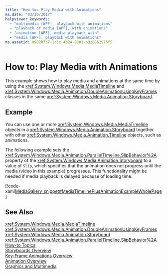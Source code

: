 ```yaml
---
title: "How to: Play Media with Animations"
ms.date: "03/30/2017"
helpviewer_keywords: 
  - "multimedia [WPF], playback with animations"
  - "playback of media [WPF], with animations"
  - "animation [WPF], media playback with"
  - "media [WPF], playback with animations"
ms.assetid: 8982b7b7-1c6c-4b24-8801-b328862975f5
---
```

# How to: Play Media with Animations
This example shows how to play media and animations at the same time by using the <xref:System.Windows.Media.MediaTimeline> and <xref:System.Windows.Media.Animation.DoubleAnimationUsingKeyFrames> classes in the same <xref:System.Windows.Media.Animation.Storyboard>.  
  
## Example  
 You can use one or more <xref:System.Windows.Media.MediaTimeline> objects in a <xref:System.Windows.Media.Animation.Storyboard> together with other <xref:System.Windows.Media.Animation.Timeline> objects, such as animations.  
  
 The following example sets the <xref:System.Windows.Media.Animation.ParallelTimeline.SlipBehavior%2A> property of the <xref:System.Windows.Media.Animation.Storyboard> to a value of `Slip`, which specifies that the animation does not progress until the media (video in this example) progresses. This functionality might be needed if media playback is delayed because of loading time.  
  
 [!code-xaml[MediaGallery_snippet#MediaTimelinePlusAnimationExampleWholePage](../../../../samples/snippets/csharp/VS_Snippets_Wpf/MediaGallery_snippet/CSharp/MediaTimelinePlusAnimationExample.xaml#mediatimelineplusanimationexamplewholepage)]  
  
## See Also  
 <xref:System.Windows.Media.MediaTimeline>  
 <xref:System.Windows.Media.Animation.DoubleAnimationUsingKeyFrames>  
 <xref:System.Windows.Media.Animation.Storyboard>  
 <xref:System.Windows.Media.Animation.ParallelTimeline.SlipBehavior%2A>  
 [How-to Topics](../../../../docs/framework/wpf/graphics-multimedia/audio-and-video-how-to-topics.md)  
 [Storyboards Overview](../../../../docs/framework/wpf/graphics-multimedia/storyboards-overview.md)  
 [Key-Frame Animations Overview](../../../../docs/framework/wpf/graphics-multimedia/key-frame-animations-overview.md)  
 [Animation Overview](../../../../docs/framework/wpf/graphics-multimedia/animation-overview.md)  
 [Graphics and Multimedia](../../../../docs/framework/wpf/graphics-multimedia/index.md)
